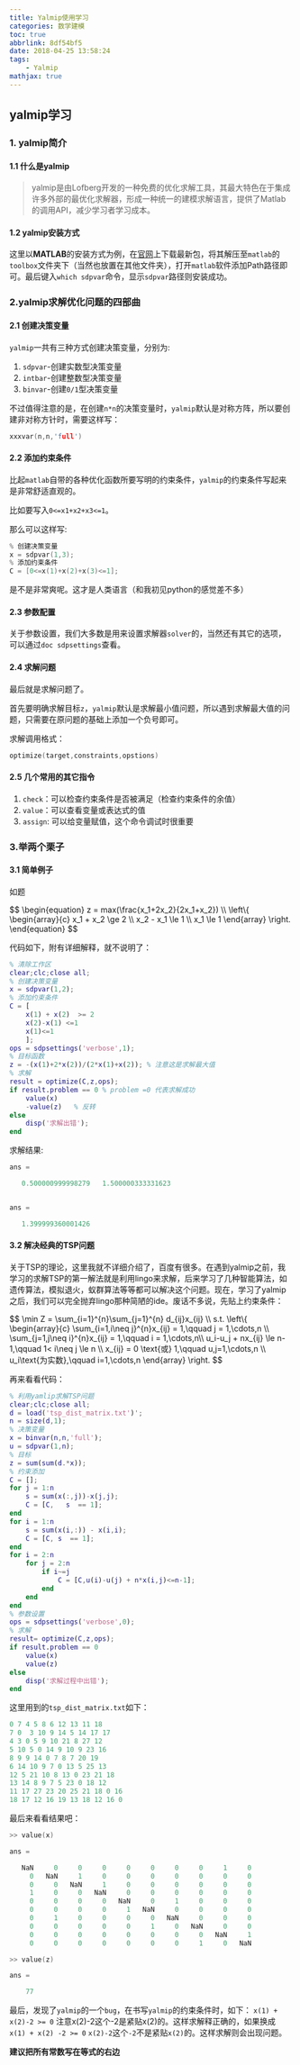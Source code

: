 ```yaml
---
title: Yalmip使用学习
categories: 数学建模
toc: true
abbrlink: 8df54bf5
date: 2018-04-25 13:58:24
tags:
    - Yalmip
mathjax: true
---
```


## yalmip学习

### 1. yalmip简介

#### 1.1 什么是yalmip

> yalmip是由Lofberg开发的一种免费的优化求解工具，其最大特色在于集成许多外部的最优化求解器，形成一种统一的建模求解语言，提供了Matlab的调用API，减少学习者学习成本。
<!-- more -->
#### 1.2 yalmip安装方式

这里以**MATLAB**的安装方式为例，在[官网](https://yalmip.github.io/)上下载最新包，将其解压至`matlab`的`toolbox`文件夹下（当然也放置在其他文件夹），打开`matlab`软件添加Path路径即可。最后键入`which sdpvar`命令，显示`sdpvar`路径则安装成功。

### 2.yalmip求解优化问题的四部曲

#### 2.1 创建决策变量

`yalmip`一共有三种方式创建决策变量，分别为:

1. `sdpvar`-创建实数型决策变量
2. `intbar`-创建整数型决策变量
3. `binvar`-创建`0/1`型决策变量

不过值得注意的是，在创建`n*n`的决策变量时，`yalmip`默认是对称方阵，所以要创建非对称方针时，需要这样写：

```C
xxxvar(n,n,'full')
```

#### 2.2 添加约束条件

比起`matlab`自带的各种优化函数所要写明的约束条件，`yalmip`的约束条件写起来是非常舒适直观的。

比如要写入`0<=x1+x2+x3<=1`。

那么可以这样写:

```C
% 创建决策变量
x = sdpvar(1,3);
% 添加约束条件
C = [0<=x(1)+x(2)+x(3)<=1];
```

是不是非常爽呢。这才是人类语言（和我初见python的感觉差不多）

#### 2.3 参数配置

关于参数设置，我们大多数是用来设置求解器`solver`的，当然还有其它的选项，可以通过`doc sdpsettings`查看。

#### 2.4 求解问题

最后就是求解问题了。

首先要明确求解目标`z`，`yalmip`默认是求解最小值问题，所以遇到求解最大值的问题，只需要在原问题的基础上添加一个负号即可。

求解调用格式：

```C
optimize(target,constraints,opstions)
```

#### 2.5 几个常用的其它指令

1. `check`：可以检查约束条件是否被满足（检查约束条件的余值）
2. `value`：可以查看变量或表达式的值
3. `assign`: 可以给变量赋值，这个命令调试时很重要

### 3.举两个栗子

#### 3.1 简单例子

如题


$$
\\begin{equation}
z = max(\\frac{x_1+2x_2}{2x_1+x_2}) \\\\
\\left\\{
             \\begin{array}{c}
           	x_1 + x_2 \ge 2	\\\\
           	x_2 - x_1 \le 1	\\\\
           	x_1 \le 1
             \\end{array}
\\right.
\\end{equation}
$$


代码如下，附有详细解释，就不说明了：

```matlab
% 清除工作区
clear;clc;close all;
% 创建决策变量
x = sdpvar(1,2);
% 添加约束条件
C = [
    x(1) + x(2)  >= 2
    x(2)-x(1) <=1
    x(1)<=1
    ];
ops = sdpsettings('verbose',1);
% 目标函数
z = -(x(1)+2*x(2))/(2*x(1)+x(2)); % 注意这是求解最大值
% 求解
result = optimize(C,z,ops);
if result.problem == 0 % problem =0 代表求解成功
    value(x)
    -value(z)   % 反转
else
    disp('求解出错');
end
```

求解结果:

```C
ans =

   0.500000999998279   1.500000333331623


ans =

   1.399999360001426

```



#### 3.2 解决经典的TSP问题

关于TSP的理论，这里我就不详细介绍了，百度有很多。在遇到yalmip之前，我学习的求解TSP的第一解法就是利用lingo来求解，后来学习了几种智能算法，如遗传算法，模拟退火，蚁群算法等等都可以解决这个问题。现在，学习了yalmip之后，我们可以完全抛弃lingo那种简陋的ide。废话不多说，先贴上约束条件：

$$
\\min Z = \\sum_{i=1}^{n}\\sum_{j=1}^{n} d_{ij}x_{ij}   \\\\
    s.t. \\left\\{  
    \\begin{array}{c}
        \\sum_{i=1,i\\neq j}^{n}x_{ij} = 1,\\qquad j = 1,\\cdots,n      \\\\
        \\sum_{j=1,j\\neq i}^{n}x_{ij} = 1,\\qquad i = 1,\\cdots,n\\\\
        u_i-u_j + nx_{ij} \\le n-1,\\qquad 1< i\\neq j \\le n   \\\\
        x_{ij} = 0 \\text{或} 1,\\qquad u,j=1,\\cdots,n  \\\\
        u_i\\text{为实数},\\qquad i=1,\\cdots,n
    \\end{array}
    \\right.
$$


再来看看代码：

```matlab
% 利用yamlip求解TSP问题
clear;clc;close all;
d = load('tsp_dist_matrix.txt')';
n = size(d,1);
% 决策变量
x = binvar(n,n,'full');
u = sdpvar(1,n);
% 目标
z = sum(sum(d.*x));
% 约束添加
C = [];
for j = 1:n
    s = sum(x(:,j))-x(j,j);
    C = [C,   s  == 1];
end
for i = 1:n
    s = sum(x(i,:)) - x(i,i);
    C = [C, s  == 1];
end
for i = 2:n
    for j = 2:n
        if i~=j
            C = [C,u(i)-u(j) + n*x(i,j)<=n-1];
        end
    end
end
% 参数设置
ops = sdpsettings('verbose',0);
% 求解
result= optimize(C,z,ops);
if result.problem == 0
    value(x)
    value(z)
else
    disp('求解过程中出错');
end

```

这里用到的```tsp_dist_matrix.txt```如下：

```C
0 7 4 5 8 6 12 13 11 18
7 0  3 10 9 14 5 14 17 17
4 3 0 5 9 10 21 8 27 12
5 10 5 0 14 9 10 9 23 16
8 9 9 14 0 7 8 7 20 19
6 14 10 9 7 0 13 5 25 13
12 5 21 10 8 13 0 23 21 18
13 14 8 9 7 5 23 0 18 12
11 17 27 23 20 25 21 18 0 16
18 17 12 16 19 13 18 12 16 0
```

最后来看看结果吧：

```C
>> value(x)

ans =

   NaN     0     0     0     0     0     0     0     1     0
     0   NaN     1     0     0     0     0     0     0     0
     0     0   NaN     1     0     0     0     0     0     0
     1     0     0   NaN     0     0     0     0     0     0
     0     0     0     0   NaN     0     1     0     0     0
     0     0     0     0     1   NaN     0     0     0     0
     0     1     0     0     0     0   NaN     0     0     0
     0     0     0     0     0     1     0   NaN     0     0
     0     0     0     0     0     0     0     0   NaN     1
     0     0     0     0     0     0     0     1     0   NaN

>> value(z)

ans =

    77

```


最后，发现了`yalmip`的一个`bug`，在书写`yalmip`的约束条件时，如下：
`x(1) + x(2)-2 >= 0`
注意x(2)\-2这个\-2是紧贴x(2)的。这样求解释正确的，如果换成
`x(1) + x(2) -2 >= 0`
`x(2)-2`这个`-2`不是紧贴`x(2)`的。这样求解则会出现问题。

**建议把所有常数写在等式的右边**
